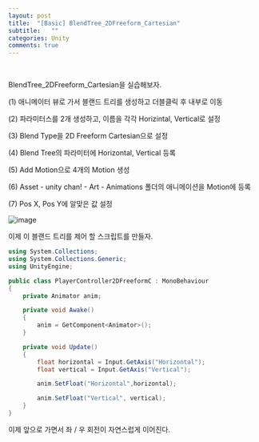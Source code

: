 ```yaml
---
layout: post
title:  "[Basic] BlendTree_2DFreeform_Cartesian"
subtitle:   ""
categories: Unity
comments: true
---
```


<br>

BlendTree_2DFreeform_Cartesian을 실습해보자.

(1) 애니메이터 뷰로 가서 블랜드 트리를 생성하고 더블클릭 후 내부로 이동

(2) 파라미터스를 2개 생성하고, 이름을 각각 Horizintal, Vertical로 설정

(3) Blend Type을 2D Freeform Cartesian으로 설정

(4) Blend Tree의 파라미터에 Horizontal, Vertical 등록

(5) Add Motion으로 4개의 Motion 생성

(6) Asset - unity chan! - Art  - Animations 폴더의 애니메이션을 Motion에 등록

(7) Pos X, Pos Y에 알맞은 값 설정

![image](https://user-images.githubusercontent.com/101051124/159110670-67473cc3-9905-473e-83bd-08bcf38babd4.png)

이제 이 블랜드 트리를 제어 할 스크립트를 만들자.

```csharp
using System.Collections;
using System.Collections.Generic;
using UnityEngine;

public class PlayerController2DFreeformC : MonoBehaviour
{
    private Animator anim;

    private void Awake()
    {
        anim = GetComponent<Animator>();
    }

    private void Update()
    {
        float horizontal = Input.GetAxis("Horizontal");
        float vertical = Input.GetAxis("Vertical");

        anim.SetFloat("Horizontal",horizontal);

        anim.SetFloat("Vertical", vertical);
    }
}
```

이제 앞으로 가면서 좌 / 우 회전이 자연스럽게 이어진다.